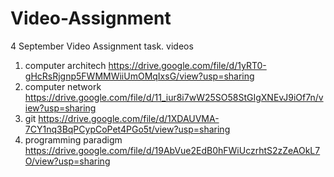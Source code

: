 # Video-Assignment
4 September Video Assignment task. 
videos
1. computer architech https://drive.google.com/file/d/1yRT0-gHcRsRjgnp5FWMMWiiUmOMqIxsG/view?usp=sharing
2. computer network https://drive.google.com/file/d/11_iur8i7wW25SO58StGIgXNEvJ9iOf7n/view?usp=sharing
3. git https://drive.google.com/file/d/1XDAUVMA-7CY1nq3BqPCypCoPet4PGo5t/view?usp=sharing
4. programming paradigm https://drive.google.com/file/d/19AbVue2EdB0hFWiUczrhtS2zZeAOkL7O/view?usp=sharing
